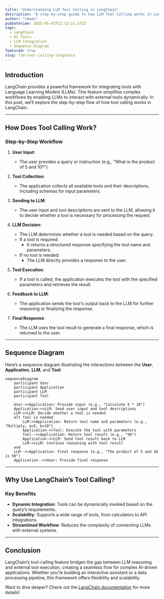 ```yaml
---
title: "Understanding LLM Tool Calling in LangChain"
description: "A step-by-step guide to how LLM Tool Calling works in LangChain, complete with a sequence diagram."
author: "cmwen"
pubDatetime: 2025-05-03T11:12:11.572Z
tags:
  - LangChain
  - AI Tools
  - LLM Integration
  - Sequence Diagram
featured: true
slug: llm-tool-calling-langchain
---
```


## Introduction

LangChain provides a powerful framework for integrating tools with Language Learning Models (LLMs). This feature simplifies complex workflows by enabling LLMs to interact with external tools dynamically. In this post, we’ll explore the step-by-step flow of how tool calling works in LangChain.

---

## How Does Tool Calling Work?

### Step-by-Step Workflow

1. **User Input**:

   - The user provides a query or instruction (e.g., "What is the product of 5 and 10?").

2. **Tool Collection**:

   - The application collects all available tools and their descriptions, including schemas for input parameters.

3. **Sending to LLM**:

   - The user input and tool descriptions are sent to the LLM, allowing it to decide whether a tool is necessary for processing the request.

4. **LLM Decision**:

   - The LLM determines whether a tool is needed based on the query.
   - If a tool is required:
     - It returns a structured response specifying the tool name and parameters.
   - If no tool is needed:
     - The LLM directly provides a response to the user.

5. **Tool Execution**:

   - If a tool is called, the application executes the tool with the specified parameters and retrieves the result.

6. **Feedback to LLM**:

   - The application sends the tool's output back to the LLM for further reasoning or finalizing the response.

7. **Final Response**:
   - The LLM uses the tool result to generate a final response, which is returned to the user.

---

## Sequence Diagram

Here’s a sequence diagram illustrating the interactions between the **User**, **Application**, **LLM**, and **Tool**:

```mermaid
sequenceDiagram
    participant User
    participant Application
    participant LLM
    participant Tool

    User->>Application: Provide input (e.g., "Calculate 5 * 10")
    Application->>LLM: Send user input and tool descriptions
    LLM->>LLM: Decide whether a tool is needed
    alt Tool is needed
        LLM->>Application: Return tool name and parameters (e.g., "Multiply, a=5, b=10")
        Application->>Tool: Execute the tool with parameters
        Tool-->>Application: Return tool result (e.g., "50")
        Application->>LLM: Send tool result back to LLM
        LLM->>LLM: Continue reasoning with tool result
    end
    LLM-->>Application: Final response (e.g., "The product of 5 and 10 is 50")
    Application-->>User: Provide final response
```

---

## Why Use LangChain’s Tool Calling?

### Key Benefits

- **Dynamic Integration**: Tools can be dynamically invoked based on the query’s requirements.
- **Scalability**: Supports a wide range of tools, from calculators to API integrations.
- **Streamlined Workflow**: Reduces the complexity of connecting LLMs with external systems.

---

## Conclusion

LangChain’s tool-calling feature bridges the gap between LLM reasoning and external tool execution, creating a seamless flow for complex AI-driven applications. Whether you’re building an interactive assistant or a data processing pipeline, this framework offers flexibility and scalability.

Want to dive deeper? Check out the [LangChain documentation](https://docs.langchain.com/) for more details!
